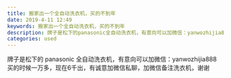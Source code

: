 ```yaml
---
title: 搬家出一个全自动洗衣机，买的不到年
date: 2019-4-11 12:49
keywords: 搬家出一个全自动洗衣机，买的不到年
description: 牌子是松下的panasonic全自动洗衣机，有意向可以加微信：yanwozhijia888买的时候一万多，现在6千出，有诚意加微信私聊，加微信备注洗衣机，谢谢
categories: used
---
```

<td class="t_f" id="postmessage_3460297">

牌子是松下的 panasonic 全自动洗衣机，有意向可以加微信：yanwozhijia888 买的时候一万多，现在6千出，有诚意加微信私聊，加微信备注洗衣机，谢谢</td>
